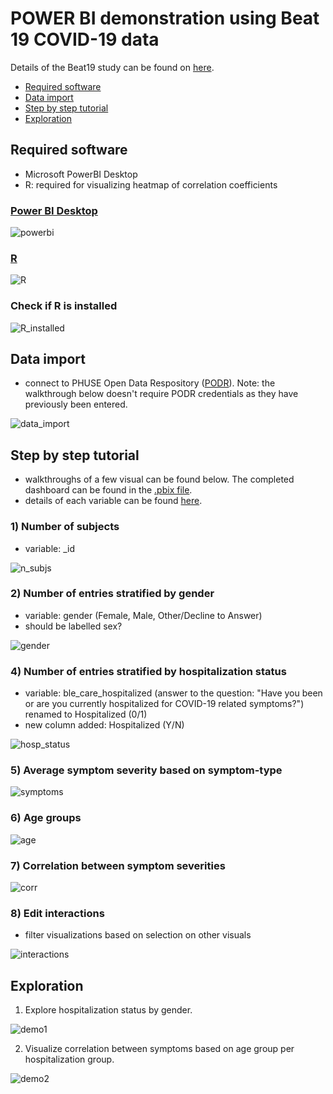 # POWER BI demonstration using Beat 19 COVID-19 data

Details of the Beat19 study can be found on [here](https://clinicaltrials.gov/ct2/show/NCT04321811).

* [Required software](#required-software)
* [Data import](#data-import)
* [Step by step tutorial](#step-by-step-tutorial)
* [Exploration](#exploration)

## Required software
* Microsoft PowerBI Desktop
* R: required for visualizing heatmap of correlation coefficients

### [Power BI Desktop](https://powerbi.microsoft.com/en-us/downloads/)

![powerbi](https://github.com/singha53/PODR/blob/master/sample_code/powerbi/screenshots/powerbi_installation.PNG)

### [R](https://cran.r-project.org/bin/windows/base/)

![R](https://github.com/singha53/PODR/blob/master/sample_code/powerbi/screenshots/R.PNG)

### Check if R is installed

![R_installed](https://github.com/singha53/PODR/blob/master/sample_code/powerbi/screenshots/check_r_version.gif)

## Data import

* connect to PHUSE Open Data Respository ([PODR](https://github.com/phuse-org/PODR/blob/master/documentation/power_bi/NIHPO_PHUSE_PowerBI.pdf)). Note: the walkthrough below doesn't require PODR credentials as they have previously been entered.

![data_import](https://github.com/singha53/PODR/blob/master/sample_code/powerbi/screenshots/data_import.gif)

## Step by step tutorial

* walkthroughs of a few visual can be found below. The completed dashboard can be found in the [.pbix file](https://github.com/singha53/PODR/blob/master/sample_code/powerbi/beat19_dashboard.pbix).
* details of each variable can be found [here](https://github.com/beat19-org/beat19-public-data).

### 1) Number of subjects
* variable: _id

![n_subjs](https://github.com/singha53/PODR/blob/master/sample_code/powerbi/screenshots/dashboard_nsubj.gif)

### 2) Number of entries stratified by gender
* variable: gender (Female, Male, Other/Decline to Answer)
* should be labelled sex?

![gender](https://github.com/singha53/PODR/blob/master/sample_code/powerbi/screenshots/dashboard_gender.gif)

### 4) Number of entries stratified by hospitalization status
* variable: ble_care_hospitalized (answer to the question: "Have you been or are you currently hospitalized for COVID-19 related symptoms?") renamed to Hospitalized (0/1)
* new column added: Hospitalized (Y/N)

![hosp_status](https://github.com/singha53/PODR/blob/master/sample_code/powerbi/screenshots/dashboard_hosp_status.gif)

### 5) Average symptom severity based on symptom-type

![symptoms](https://github.com/singha53/PODR/blob/master/sample_code/powerbi/screenshots/dashboard_symptoms.gif)

### 6) Age groups

![age](https://github.com/singha53/PODR/blob/master/sample_code/powerbi/screenshots/dashboard_age.gif)

### 7) Correlation between symptom severities

![corr](https://github.com/singha53/PODR/blob/master/sample_code/powerbi/screenshots/dashboard_corr.gif)

### 8) Edit interactions
* filter visualizations based on selection on other visuals

![interactions](https://github.com/singha53/PODR/blob/master/sample_code/powerbi/screenshots/dashboard_edit_interactions.gif)

## Exploration

1. Explore hospitalization status by gender.

![demo1](https://github.com/singha53/PODR/blob/master/sample_code/powerbi/screenshots/dashboard_demo1.gif)

2. Visualize correlation between symptoms based on age group per hospitalization group.

![demo2](https://github.com/singha53/PODR/blob/master/sample_code/powerbi/screenshots/dashboard_demo2.gif)
